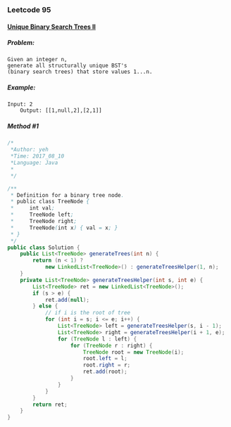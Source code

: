 

### Leetcode 95
#### [Unique Binary Search Trees II](https://leetcode.com/problems/binary-tree-inorder-traversal)

  

##### ***Problem:***

    Given an integer n, 
    generate all structurally unique BST's 
    (binary search trees) that store values 1...n.
    

##### ***Example:***

    Input: 2
        Output: [[1,null,2],[2,1]]

##### *Method #1*
``` java
/*
 *Author: yeh
 *Time: 2017_08_10
 *Language: Java
 *
 */

/**
 * Definition for a binary tree node.
 * public class TreeNode {
 *     int val;
 *     TreeNode left;
 *     TreeNode right;
 *     TreeNode(int x) { val = x; }
 * }
 */
public class Solution {
    public List<TreeNode> generateTrees(int n) {
        return (n < 1) ? 
            new LinkedList<TreeNode>() : generateTreesHelper(1, n);
    }
    private List<TreeNode> generateTreesHelper(int s, int e) {
        List<TreeNode> ret = new LinkedList<TreeNode>();
        if (s > e) {
            ret.add(null);
        } else {
            // if i is the root of tree
            for (int i = s; i <= e; i++) {
                List<TreeNode> left = generateTreesHelper(s, i - 1);
                List<TreeNode> right = generateTreesHelper(i + 1, e);
                for (TreeNode l : left) {
                    for (TreeNode r : right) {
                        TreeNode root = new TreeNode(i);
                        root.left = l;
                        root.right = r;
                        ret.add(root);
                    }
                }
            }
        }
        return ret;
    }
}

```



